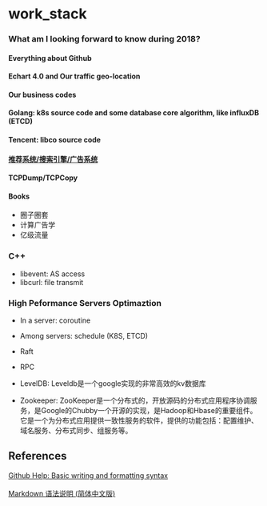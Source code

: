 # work_stack

### What am I looking forward to know during 2018?
#### Everything about Github
#### Echart 4.0 and Our traffic geo-location
#### Our business codes
#### Golang: k8s source code and some database core algorithm, like influxDB (ETCD)
#### Tencent: libco source code
#### [推荐系统/搜索引擎/广告系统](https://mp.weixin.qq.com/s?__biz=MzA3MjEyNTE4MQ==&mid=2652733119&idx=1&sn=5d3347a99db576a0ea2150202f7f8cb5&chksm=84cac12db3bd483bad94b1820a84404fd48ef43e886f7ee2b3f331984f49a00db86baf17dc15&mpshare=1&scene=23&srcid=0226qW0cXLOno3xAEnwIqega#rd)
#### TCPDump/TCPCopy
#### Books
* 圈子圈套
* 计算广告学
* 亿级流量

### C++
* libevent: AS access
* libcurl: file transmit

### High Peformance Servers Optimaztion
* In a server: coroutine
* Among servers: schedule (K8S, ETCD) <br>

* Raft
* RPC
* LevelDB: Leveldb是一个google实现的非常高效的kv数据库
* Zookeeper: ZooKeeper是一个分布式的，开放源码的分布式应用程序协调服务，是Google的Chubby一个开源的实现，是Hadoop和Hbase的重要组件。<br/>它是一个为分布式应用提供一致性服务的软件，提供的功能包括：配置维护、域名服务、分布式同步、组服务等。<br/>


## References
[Github Help: Basic writing and formatting syntax](https://help.github.com/articles/basic-writing-and-formatting-syntax/)<br/>
<br/>
[Markdown 语法说明 (简体中文版)](https://www.appinn.com/markdown/)<br/>
